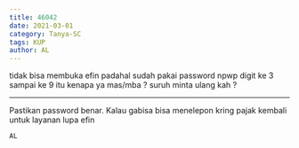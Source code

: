 ```yaml
---
title: 46042
date: 2021-03-01
category: Tanya-SC
tags: KUP
author: AL
---
```


tidak bisa membuka efin padahal sudah pakai password npwp digit ke 3 sampai ke 9 itu kenapa ya mas/mba ? suruh minta ulang kah ?

---

Pastikan password benar. Kalau gabisa bisa menelepon kring pajak kembali untuk layanan lupa efin

`AL`

